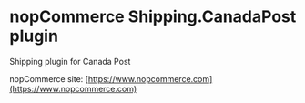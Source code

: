 ﻿nopCommerce Shipping.CanadaPost plugin
===========
Shipping plugin for Canada Post


nopCommerce site: [https://www.nopcommerce.com](https://www.nopcommerce.com)

